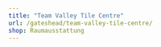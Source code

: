 ```yaml
---
title: "Team Valley Tile Centre"
url: /gateshead/team-valley-tile-centre/
shop: Raumausstattung
---
```

